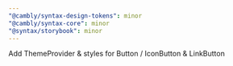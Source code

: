 ```yaml
---
"@cambly/syntax-design-tokens": minor
"@cambly/syntax-core": minor
"@syntax/storybook": minor
---
```


Add ThemeProvider & styles for Button / IconButton & LinkButton
